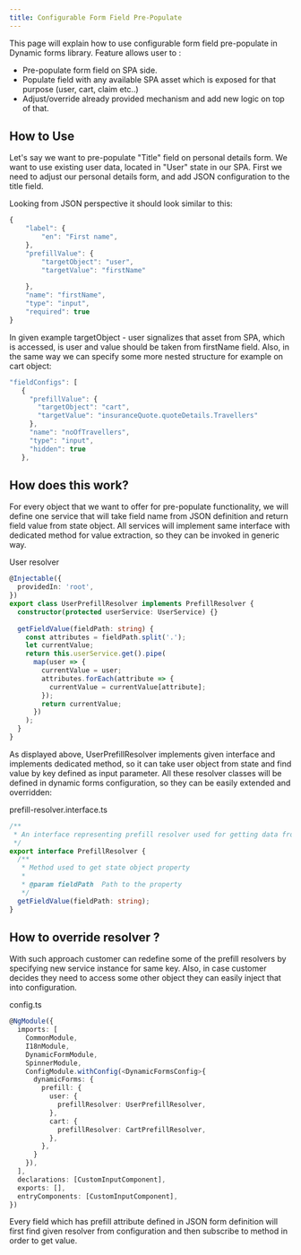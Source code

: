 ```yaml
---
title: Configurable Form Field Pre-Populate
---
```


This page will explain how to use configurable form field pre-populate in Dynamic forms library. Feature allows user to :

- Pre-populate form field on SPA side.
- Populate field with any available SPA asset which is exposed for that purpose (user, cart, claim etc..)
- Adjust/override already provided mechanism and add new logic on top of that.

## How to Use

Let's say we want to pre-populate "Title" field on personal details form. We want to use existing user data, located in "User" state in our SPA. First we need to adjust our personal details form, and add JSON configuration to the title field.

Looking from JSON perspective it should look similar to this:

```typescript
{
    "label": {
        "en": "First name",
    },
    "prefillValue": {
        "targetObject": "user",
        "targetValue": "firstName"
 
    },
    "name": "firstName",
    "type": "input",
    "required": true
}
```

In given example targetObject - user signalizes that asset from SPA, which is accessed, is user and value should be taken from firstName field. Also, in the same way we can specify some more nested structure for example on cart object:

```typescript
"fieldConfigs": [
   {
     "prefillValue": {
       "targetObject": "cart",
       "targetValue": "insuranceQuote.quoteDetails.Travellers"
     },
     "name": "noOfTravellers",
     "type": "input",
     "hidden": true
   },
```

## How does this work?

For every object that we want to offer for pre-populate functionality,  we will define one service that will take field name from JSON definition and return field value from state object. All services will implement same interface with dedicated method for value extraction, so they can be invoked in generic way.

User resolver

```typescript
@Injectable({
  providedIn: 'root',
})
export class UserPrefillResolver implements PrefillResolver {
  constructor(protected userService: UserService) {}
 
  getFieldValue(fieldPath: string) {
    const attributes = fieldPath.split('.');
    let currentValue;
    return this.userService.get().pipe(
      map(user => {
        currentValue = user;
        attributes.forEach(attribute => {
          currentValue = currentValue[attribute];
        });
        return currentValue;
      })
    );
  }
}
```

As displayed above, UserPrefillResolver implements given interface and implements dedicated method, so it can take user object from state and find value by key defined as input parameter. All these resolver classes will be defined in dynamic forms configuration, so they can be easily extended and overridden:

prefill-resolver.interface.ts

```typescript
/**
 * An interface representing prefill resolver used for getting data from application state.
 */
export interface PrefillResolver {
  /**
   * Method used to get state object property
   *
   * @param fieldPath  Path to the property
   */
  getFieldValue(fieldPath: string);
}
```

## How to override resolver ? 

With such approach customer can redefine some of the prefill resolvers by specifying new service instance for same key. Also, in case customer decides they need to access some other object they can easily inject that into configuration. 

config.ts

```typescript
@NgModule({
  imports: [
    CommonModule,
    I18nModule,
    DynamicFormModule,
    SpinnerModule,
    ConfigModule.withConfig(<DynamicFormsConfig>{ 
      dynamicForms: {
        prefill: {
          user: {
            prefillResolver: UserPrefillResolver,
          },
          cart: {
            prefillResolver: CartPrefillResolver,
          },
        },
      }
    }),
  ],
  declarations: [CustomInputComponent],
  exports: [],
  entryComponents: [CustomInputComponent],
})
```

Every field which has prefill attribute defined in JSON form definition will first find given resolver from configuration and then subscribe to method in order to get value.